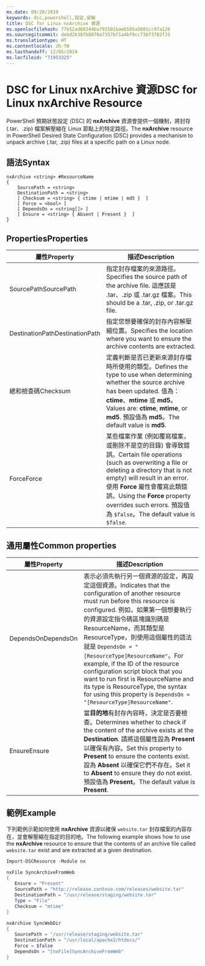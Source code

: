 ```yaml
---
ms.date: 09/20/2019
keywords: dsc,powershell,設定,安裝
title: DSC for Linux nxArchive 資源
ms.openlocfilehash: 77b52ad68344ba791501baeb585a5001cc97a126
ms.sourcegitcommit: debd2b38fb8070a7357bf1a4bf9cc736f3702f31
ms.translationtype: HT
ms.contentlocale: zh-TW
ms.lasthandoff: 12/05/2019
ms.locfileid: "71953325"
---
```

# <a name="dsc-for-linux-nxarchive-resource"></a><span data-ttu-id="57a0b-103">DSC for Linux nxArchive 資源</span><span class="sxs-lookup"><span data-stu-id="57a0b-103">DSC for Linux nxArchive Resource</span></span>

<span data-ttu-id="57a0b-104">PowerShell 預期狀態設定 (DSC) 的 **nxArchive** 資源會提供一個機制，將封存 (.tar、.zip) 檔案解壓縮在 Linux 節點上的特定路徑。</span><span class="sxs-lookup"><span data-stu-id="57a0b-104">The **nxArchive** resource in PowerShell Desired State Configuration (DSC) provides a mechanism to unpack archive (.tar, .zip) files at a specific path on a Linux node.</span></span>

## <a name="syntax"></a><span data-ttu-id="57a0b-105">語法</span><span class="sxs-lookup"><span data-stu-id="57a0b-105">Syntax</span></span>

```Syntax
nxArchive <string> #ResourceName
{
    SourcePath = <string>
    DestinationPath = <string>
    [ Checksum = <string> { ctime | mtime | md5 }  ]
    [ Force = <bool> ]
    [ DependsOn = <string[]> ]
    [ Ensure = <string> { Absent | Present }  ]
}
```

## <a name="properties"></a><span data-ttu-id="57a0b-106">Properties</span><span class="sxs-lookup"><span data-stu-id="57a0b-106">Properties</span></span>

|<span data-ttu-id="57a0b-107">屬性</span><span class="sxs-lookup"><span data-stu-id="57a0b-107">Property</span></span> |<span data-ttu-id="57a0b-108">描述</span><span class="sxs-lookup"><span data-stu-id="57a0b-108">Description</span></span> |
|---|---|
|<span data-ttu-id="57a0b-109">SourcePath</span><span class="sxs-lookup"><span data-stu-id="57a0b-109">SourcePath</span></span> |<span data-ttu-id="57a0b-110">指定封存檔案的來源路徑。</span><span class="sxs-lookup"><span data-stu-id="57a0b-110">Specifies the source path of the archive file.</span></span> <span data-ttu-id="57a0b-111">這應該是 .tar、.zip 或 .tar.gz 檔案。</span><span class="sxs-lookup"><span data-stu-id="57a0b-111">This should be a .tar, .zip, or .tar.gz file.</span></span> |
|<span data-ttu-id="57a0b-112">DestinationPath</span><span class="sxs-lookup"><span data-stu-id="57a0b-112">DestinationPath</span></span> |<span data-ttu-id="57a0b-113">指定您想要確保的封存內容解壓縮位置。</span><span class="sxs-lookup"><span data-stu-id="57a0b-113">Specifies the location where you want to ensure the archive contents are extracted.</span></span> |
|<span data-ttu-id="57a0b-114">總和檢查碼</span><span class="sxs-lookup"><span data-stu-id="57a0b-114">Checksum</span></span> |<span data-ttu-id="57a0b-115">定義判斷是否已更新來源封存檔時所使用的類型。</span><span class="sxs-lookup"><span data-stu-id="57a0b-115">Defines the type to use when determining whether the source archive has been updated.</span></span> <span data-ttu-id="57a0b-116">值為：**ctime**、**mtime** 或 **md5**。</span><span class="sxs-lookup"><span data-stu-id="57a0b-116">Values are: **ctime**, **mtime**, or **md5**.</span></span> <span data-ttu-id="57a0b-117">預設值為 **md5**。</span><span class="sxs-lookup"><span data-stu-id="57a0b-117">The default value is **md5**.</span></span> |
|<span data-ttu-id="57a0b-118">Force</span><span class="sxs-lookup"><span data-stu-id="57a0b-118">Force</span></span> |<span data-ttu-id="57a0b-119">某些檔案作業 (例如覆寫檔案，或刪除不是空的目錄) 會導致錯誤。</span><span class="sxs-lookup"><span data-stu-id="57a0b-119">Certain file operations (such as overwriting a file or deleting a directory that is not empty) will result in an error.</span></span> <span data-ttu-id="57a0b-120">使用 **Force** 屬性會覆寫此類錯誤。</span><span class="sxs-lookup"><span data-stu-id="57a0b-120">Using the **Force** property overrides such errors.</span></span> <span data-ttu-id="57a0b-121">預設值為 `$false`。</span><span class="sxs-lookup"><span data-stu-id="57a0b-121">The default value is `$false`.</span></span> |

## <a name="common-properties"></a><span data-ttu-id="57a0b-122">通用屬性</span><span class="sxs-lookup"><span data-stu-id="57a0b-122">Common properties</span></span>

|<span data-ttu-id="57a0b-123">屬性</span><span class="sxs-lookup"><span data-stu-id="57a0b-123">Property</span></span> |<span data-ttu-id="57a0b-124">描述</span><span class="sxs-lookup"><span data-stu-id="57a0b-124">Description</span></span> |
|---|---|
|<span data-ttu-id="57a0b-125">DependsOn</span><span class="sxs-lookup"><span data-stu-id="57a0b-125">DependsOn</span></span> |<span data-ttu-id="57a0b-126">表示必須先執行另一個資源的設定，再設定這個資源。</span><span class="sxs-lookup"><span data-stu-id="57a0b-126">Indicates that the configuration of another resource must run before this resource is configured.</span></span> <span data-ttu-id="57a0b-127">例如，如果第一個想要執行的資源設定指令碼區塊識別碼是 ResourceName，而其類型是 ResourceType，則使用這個屬性的語法就是 `DependsOn = "[ResourceType]ResourceName"`。</span><span class="sxs-lookup"><span data-stu-id="57a0b-127">For example, if the ID of the resource configuration script block that you want to run first is ResourceName and its type is ResourceType, the syntax for using this property is `DependsOn = "[ResourceType]ResourceName"`.</span></span> |
|<span data-ttu-id="57a0b-128">Ensure</span><span class="sxs-lookup"><span data-stu-id="57a0b-128">Ensure</span></span> |<span data-ttu-id="57a0b-129">當**目的地**有封存內容時，決定是否要檢查。</span><span class="sxs-lookup"><span data-stu-id="57a0b-129">Determines whether to check if the content of the archive exists at the **Destination**.</span></span> <span data-ttu-id="57a0b-130">請將這個屬性設為 **Present** 以確保有內容。</span><span class="sxs-lookup"><span data-stu-id="57a0b-130">Set this property to **Present** to ensure the contents exist.</span></span> <span data-ttu-id="57a0b-131">設為 **Absent** 以確保它們不存在。</span><span class="sxs-lookup"><span data-stu-id="57a0b-131">Set it to **Absent** to ensure they do not exist.</span></span> <span data-ttu-id="57a0b-132">預設值為 **Present**。</span><span class="sxs-lookup"><span data-stu-id="57a0b-132">The default value is **Present**.</span></span> |

## <a name="example"></a><span data-ttu-id="57a0b-133">範例</span><span class="sxs-lookup"><span data-stu-id="57a0b-133">Example</span></span>

<span data-ttu-id="57a0b-134">下列範例示範如何使用 **nxArchive** 資源以確保 `website.tar` 封存檔案的內容存在，並會解壓縮在指定的目的地。</span><span class="sxs-lookup"><span data-stu-id="57a0b-134">The following example shows how to use the **nxArchive** resource to ensure that the contents of an archive file called `website.tar` exist and are extracted at a given destination.</span></span>

```powershell
Import-DSCResource -Module nx

nxFile SyncArchiveFromWeb
{
   Ensure = "Present"
   SourcePath = "http://release.contoso.com/releases/website.tar"
   DestinationPath = "/usr/release/staging/website.tar"
   Type = "File"
   Checksum = "mtime"
}

nxArchive SyncWebDir
{
   SourcePath = "/usr/release/staging/website.tar"
   DestinationPath = "/usr/local/apache2/htdocs/"
   Force = $false
   DependsOn = "[nxFile]SyncArchiveFromWeb"
}
```